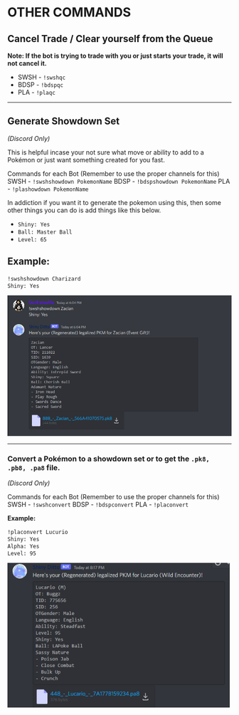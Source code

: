 # OTHER COMMANDS

## Cancel Trade / Clear yourself from the Queue

**Note: If the bot is trying to trade with you or just starts your trade, it will not cancel it.**

- SWSH - `!swshqc`
- BDSP - `!bdspqc`
- PLA - `!plaqc`

<hr>

## Generate Showdown Set

*(Discord Only)*

This is helpful incase your not sure what move or ability to add to a Pokémon or just want something created for you fast.

Commands for each Bot (Remember to use the proper channels for this)
SWSH - `!swshshowdown PokemonName`
BDSP - `!bdspshowdown PokemonName`
PLA - `!plashowdown PokemonName`

In addiction if you want it to generate the pokemon using this, then some other things you can do is add things like this below.

- `Shiny: Yes`
- `Ball: Master Ball`
- `Level: 65`

**Example:**
--------------------------
```
!swshshowdown Charizard
Shiny: Yes
```
<img src="images/showdownset.png" width="520">

<hr>

### Convert a Pokémon to a showdown set or to get the `.pk8, .pb8, .pa8` file.

*(Discord Only)*

Commands for each Bot (Remember to use the proper channels for this)
SWSH - `!swshconvert`
BDSP - `!bdspconvert`
PLA - `!placonvert`

**Example:**
```
!placonvert Lucurio 
Shiny: Yes 
Alpha: Yes
Level: 95
```

<img src="images/convert.png" width="500">

